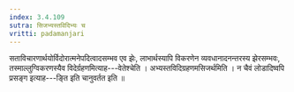```yaml
---
index: 3.4.109
sutra: सिजभ्यस्तविदिभ्यः च
vritti: padamanjari
---
```


 सताविचारणार्थयोर्विदोरात्मनेपदित्वादसम्भव एव झेः, लाभार्थस्यापि विकरणेन व्यवधानादनन्तरस्य झेरसम्भवः, तस्माल्लुग्विकरणस्यैव विदेर्ग्रहणमित्याह---वेतेश्चेति । अभ्यस्तविदिग्रहणमसिजर्थमिति । न चैवं लोडादिष्वपि प्रसङ्ग इत्याह---ङ्ति इति चानुवर्तत इति ॥